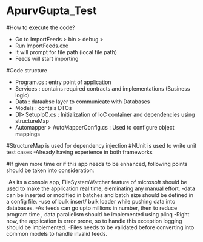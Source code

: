 # ApurvGupta_Test

#How to execute the code?
- Go to ImportFeeds > bin > debug >
- Run ImportFeeds.exe
- It will prompt for file path (local file path)
- Feeds will start importing

#Code structure
- Program.cs : entry point of application
- Services : contains required contracts and implementations (Business logic)
- Data : dataabse layer to communicate with Databases
- Models : contais DTOs
- DI> SetupIoC.cs : Initialization of IoC container and dependencies using structureMap
- Automapper > AutoMapperConfig.cs : Used to configure object mappings

#StructureMap is used for dependency injection
#NUnit is used to write unit test cases
-Already having experience in both frameworks


#If given more time or if this app needs to be enhanced, following points should be taken into consideration:

-As its a console app, FileSystemWatcher feature of microsoft should be used to make the application real time, eleminating any manual effort.
-data can be inserted or modified in batches and batch size should be defined in a config file.
-use of bulk insert/ bulk loader while pushing data into databases.
-As feeds can go upto millions in number, then to reduce program time , data parallelism should be implemented using plinq
-Right now, the application is error prone, so to handle this exception logging should be implemented.
-Files needs to be validated before converting into common models to handle invalid feeds.

